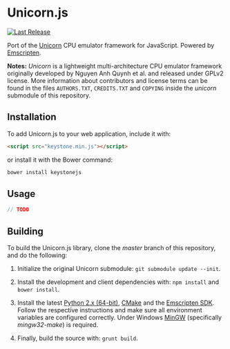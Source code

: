 Unicorn.js
==========
[![Last Release](https://img.shields.io/badge/version-0.9-brightgreen.svg?style=flat)](https://github.com/AlexAltea/unicorn.js/releases)

Port of the [Unicorn](https://github.com/unicorn-engine/unicorn) CPU emulator framework for JavaScript. Powered by [Emscripten](https://github.com/kripken/emscripten).

**Notes:** _Unicorn_ is a lightweight multi-architecture CPU emulator framework originally developed by Nguyen Anh Quynh et al. and released under GPLv2 license. More information about contributors and license terms can be found in the files `AUTHORS.TXT`, `CREDITS.TXT` and `COPYING` inside the *unicorn* submodule of this repository.

## Installation
To add Unicorn.js to your web application, include it with:
```html
<script src="keystone.min.js"></script>
```
or install it with the Bower command:
```bash
bower install keystonejs
```

## Usage                                                      
```javascript
// TODO
```

## Building
To build the Unicorn.js library, clone the *master* branch of this repository, and do the following:

1. Initialize the original Unicorn submodule: `git submodule update --init`.

2. Install the development and client dependencies with: `npm install` and `bower install`.

3. Install the latest [Python 2.x (64-bit)](https://www.python.org/downloads/), [CMake](http://www.cmake.org/download/) and the [Emscripten SDK](http://kripken.github.io/emscripten-site/docs/getting_started/downloads.html). Follow the respective instructions and make sure all environment variables are configured correctly. Under Windows [MinGW](http://www.mingw.org/) (specifically *mingw32-make*) is required.

4. Finally, build the source with: `grunt build`.
